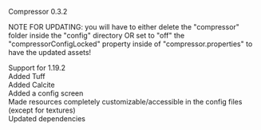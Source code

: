 Compressor 0.3.2

NOTE FOR UPDATING: you will have to either delete the "compressor" folder inside the "config" directory OR set to "off" the "compressorConfigLocked" property inside of "compressor.properties" to have the updated assets!

Support for 1.19.2  
Added Tuff  
Added Calcite  
Added a config screen  
Made resources completely customizable/accessible in the config files (except for textures)  
Updated dependencies  